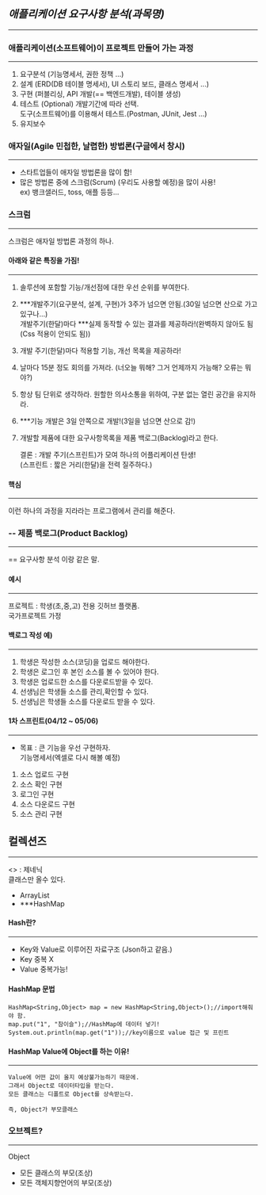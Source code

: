 ## **_애플리케이션 요구사항 분석(과목명)_**

---

### 애플리케이션(소프트웨어)이 프로젝트 만들어 가는 과정

---

1. 요구분석 (기능명세서, 권한 정책 ...)
2. 설계 (ERD(DB 테이블 명세서), UI 스토리 보드, 클래스 명세서 ...)
3. 구현 (퍼블리싱, API 개발(== 백엔드개발), 테이블 생성)
4. 테스트 (Optional) 개발기간에 따라 선택.  
   도구(소프트웨어)를 이용해서 테스트.(Postman, JUnit, Jest ...)
5. 유지보수

### 애자일(Agile 민첩한, 날렵한) 방법론(구글에서 창시)

---

- 스타트업들이 애자일 방법론을 많이 함!
- 많은 방법론 중에 스크럼(Scrum) (우리도 사용할 예정)을 많이 사용!  
  ex) 뱅크샐러드, toss, 애플 등등...

### 스크럼

---

스크럼은 애자일 방법론 과정의 하나.

#### 아래와 같은 특징을 가짐!

---

1. 솔루션에 포함할 기능/개선점에 대한 우선 순위를 부여한다.
2. \*\*\*개발주기(요구분석, 설계, 구현)가 3주가 넘으면 안됨.(30일 넘으면 산으로 가고 있구나...)  
   개발주기(한달)마다 \*\*\*실제 동작할 수 있는 결과를 제공하라!(완벽하지 않아도 됨(Css 적용이 안되도 됨))
3. 개발 주기(한달)마다 적용할 기능, 개선 목록을 제공하라!
4. 날마다 15분 정도 회의를 가져라.
   (너오늘 뭐해? 그거 언제까지 가능해? 오류는 뭐야?)
5. 항상 팀 단위로 생각하라.
   원할한 의사소통을 위하여, 구분 없는 열린 공간을 유지하라.
6. \*\*\*기능 개발은 3일 안쪽으로 개발!(3일을 넘으면 산으로 감!)
7. 개발할 제품에 대한 요구사항목록을 제품 백로그(Backlog)라고 한다.

   결론 : 개발 주기(스프린트)가 모여 하나의 어플리케이션 탄생!  
   (스프린트 : 짧은 거리(한달)을 전력 질주하다.)

#### 핵심

---

이런 하나의 과정을 지라라는 프로그램에서 관리를 해준다.

### -- 제품 백로그(Product Backlog)

---

== 요구사항 분석 이랑 같은 말.

#### 예시

---

프로젝트 : 학생(초,중,고) 전용 깃허브 플랫폼.  
국가프로젝트 가정

#### 백로그 작성 예)

---

1. 학생은 작성한 소스(코딩)을 업로드 해야한다.
2. 학생은 로그인 후 본인 소스를 볼 수 있어야 한다.
3. 학생은 업로드한 소스를 다운로드받을 수 있다.
4. 선생님은 학생들 소스를 관리,확인할 수 있다.
5. 선생님은 학생들 소스를 다운로드 받을 수 있다.

#### 1차 스프린트(04/12 ~ 05/06)

---

- 목표 : 큰 기능을 우선 구현하자.  
  기능명세서(엑셀로 다시 해볼 예정)

1. 소스 업로드 구현
2. 소스 확인 구현
3. 로그인 구현
4. 소스 다운로드 구현
5. 소스 관리 구현

## 컬렉션즈

---

<> : 제네닉  
클래스만 올수 있다.

- ArrayList
- \*\*\*HashMap

#### Hash란?

---

- Key와 Value로 이루어진 자료구조 (Json하고 같음.)
- Key 중복 X
- Value 중복가능!

#### HashMap 문법

```
HashMap<String,Object> map = new HashMap<String,Object>();//import해줘야 함.
map.put("1", "참이슬");//HashMap에 데이터 넣기!
System.out.println(map.get("1"));//key이름으로 value 접근 및 프린트
```

#### HashMap Value에 Object를 하는 이유!

---

```
Value에 어떤 값이 올지 예상불가능하기 때문에.
그래서 Object로 데이터타입을 받는다.
모든 클래스는 디폴트로 Object를 상속받는다.

즉, Object가 부모클래스
```

### 오브젝트?

---

Object

- 모든 클래스의 부모(조상)
- 모든 객체지향언어의 부모(조상)
